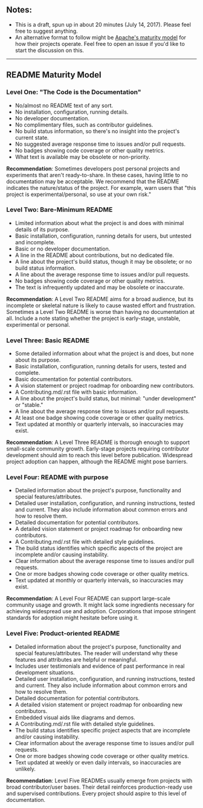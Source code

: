 ## Notes:
- This is a draft, spun up in about 20 minutes (July 14, 2017). Please feel free to suggest anything.
- An alternative format to follow might be [Apache's maturity model](https://community.apache.org/apache-way/apache-project-maturity-model.html) for how their projects operate. Feel free to open an issue if you'd like to start the discussion on this.

*****
## README Maturity Model

### Level One: "The Code is the Documentation"
- No/almost no README text of any sort.
- No installation, configuration, running details.
- No developer documentation.
- No complimentary files, such as contributor guidelines.
- No build status information, so there's no insight into the project's current state.
- No suggested average response time to issues and/or pull requests.
- No badges showing code coverage or other quality metrics.
- What text is available may be obsolete or non-priority.

**Recommendation**: Sometimes developers post personal projects and experiments that aren't ready-to-share. In these cases, having little to no documentation may be acceptable. We recommend that the README indicates the nature/status of the project. For example, warn users that "this project is experimental/personal, so use at your own risk."

### Level Two: Bare-Minimum README
- Limited information about what the project is and does with minimal details of its purpose.
- Basic installation, configuration, running details for users, but untested and incomplete.
- Basic or no developer documentation.
- A line in the README about contributions, but no dedicated file.
- A line about the project's build status, though it may be obsolete; or no build status information.
- A line about the average response time to issues and/or pull requests.
- No badges showing code coverage or other quality metrics.
- The text is infrequently updated and may be obsolete or inaccurate.

**Recommendation**: A Level Two README aims for a broad audience, but its incomplete or skeletal nature is likely to cause wasted effort and frustration. Sometimes a Level Two README is worse than having no documentation at all. Include a note stating whether the project is early-stage, unstable, experimental or personal.

### Level Three: Basic README
- Some detailed information about what the project is and does, but none about its purpose.
- Basic installation, configuration, running details for users, tested and complete.
- Basic documentation for potential contributors.
- A vision statement or project roadmap for onboarding new contributors.
- A Contributing.md/.rst file with basic information.
- A line about the project's build status, but minimal: "under development" or "stable."
- A line about the average response time to issues and/or pull requests.
- At least one badge showing code coverage or other quality metrics.
- Text updated at monthly or quarterly intervals, so inaccuracies may exist.

**Recommendation**: A Level Three README is thorough enough to support small-scale community growth. Early-stage projects requiring contributor development should aim to reach this level before publication. Widespread project adoption can happen, although the README might pose barriers.

### Level Four: README with purpose
- Detailed information about the project's purpose, functionality and special features/attributes.
- Detailed user installation, configuration, and running instructions, tested and current. They also include information about common errors and how to resolve them.
- Detailed documentation for potential contributors.
- A detailed vision statement or project roadmap for onboarding new contributors.
- A Contributing.md/.rst file with detailed style guidelines.
- The build status identifies which specific aspects of the project are incomplete and/or causing instability.
- Clear information about the average response time to issues and/or pull requests.
- One or more badges showing code coverage or other quality metrics.
- Text updated at monthly or quarterly intervals, so inaccuracies may exist.

**Recommendation**: A Level Four README can support large-scale community usage and growth. It might lack some ingredients necessary for achieving widespread use and adoption. Corporations that impose stringent standards for adoption might hesitate before using it.

### Level Five: Product-oriented README
- Detailed information about the project's purpose, functionality and special features/attributes. The reader will understand why these features and attributes are helpful or meaningful.
- Includes user testimonials and evidence of past performance in real development situations.
- Detailed user installation, configuration, and running instructions, tested and current. They also include information about common errors and how to resolve them.
- Detailed documentation for potential contributors.
- A detailed vision statement or project roadmap for onboarding new contributors.
- Embedded visual aids like diagrams and demos.
- A Contributing.md/.rst file with detailed style guidelines.
- The build status identifies specific project aspects that are incomplete and/or causing instability.
- Clear information about the average response time to issues and/or pull requests.
- One or more badges showing code coverage or other quality metrics.
- Text updated at weekly or even daily intervals, so inaccuracies are unlikely.

**Recommendation**: Level Five READMEs usually emerge from projects with broad contributor/user bases. Their detail reinforces production-ready use and supervised contributions. Every project should aspire to this level of documentation.
